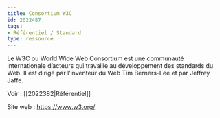 ```yaml
---
title: Consortium W3C
id: 2022487
tags:
- Référentiel / Standard
type: ressource
---
```


Le W3C ou World Wide Web Consortium est une communauté internationale d’acteurs qui travaille au développement des standards du Web. Il est dirigé par l’inventeur du Web Tim Berners-Lee et par Jeffrey Jaffe.

Voir : [[2022382|Référentiel]]

Site web : <https://www.w3.org/>

